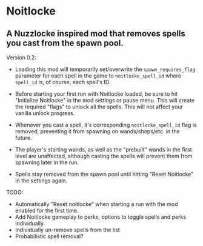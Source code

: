 # Noitlocke
## A Nuzzlocke inspired mod that removes spells you cast from the spawn pool.

Version  0.2:

- Loading this mod will temporarily set/overwrite the `spawn_requires_flag` parameter for each spell in the game to `noitlocke_spell_id` where `spell_id` is, of course, each spell's ID. 

- Before starting your first run with Noitlocke loaded, be sure to hit "Initialize Noitlocke" in the mod settings or pause menu. This will create the required "flags" to unlock all the spells. This will not affect your vanilla unlock progress.

- Whenever you cast a spell, it's corresponding `noitlocke_spell_id` flag is removed, preventing it from spawning on wands/shops/etc. in the future.

- The player's starting wands, as well as the "prebuilt" wands in the first level are unaffected, although casting the spells will prevent them from spawning later in the run.

- Spells stay removed from the spawn pool until hitting "Reset Noitlocke" in the settings again. 

TODO:

- Automatically "Reset noitlocke" when starting a run with the mod enabled for the first time.
- Add Noitlocke gameplay to perks, options to toggle spells and perks individually.
- Individually un-remove spells from the list
- Probabilistic spell removal?
